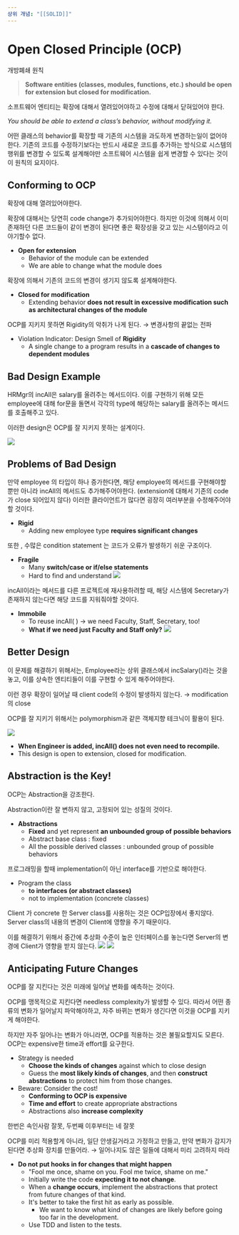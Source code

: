 ```yaml
---
상위 개념: "[[SOLID]]"
---
```

# Open Closed Principle (OCP)

개방폐쇄 원칙

> **Software entities (classes, modules, functions, etc.) should be open for extension but closed for modification.**

소프트웨어 엔티티는 확장에 대해서 열려있어야하고 수정에 대해서 닫혀있어야 한다.

_You should be able to extend a class’s behavior, without modifying it._

어떤 클래스의 behavior를 확장할 때 기존의 시스템을 과도하게 변경하는일이 없어야한다. 기존의 코드를 수정하기보다는 반드시 새로운 코드를 추가하는 방식으로 시스템의 행위를 변경할 수 있도록 설계해야만 소프트웨어 시스템을 쉽게 변경할 수 있다는 것이 이 원칙의 요지이다.

## Conforming to OCP

확장에 대해 열려있어야한다.

확장에 대해서는 당연히 code change가 추가되어야한다. 하지만 이것에 의해서 이미 존재하던 다른 코드들이 같이 변경이 된다면 좋은 확장성을 갖고 있는 시스템이라고 이야기할수 없다.

- **Open for extension**
    - Behavior of the module can be extended
    - We are able to change what the module does

확장에 의해서 기존의 코드의 변경이 생기지 않도록 설계해야한다.

- **Closed for modification**
    - Extending behavior **does not result in excessive modification such as architectural changes of the module**

OCP를 지키지 못하면 Rigidity의 악취가 나게 된다. → 변경사항의 끝없는 전파

- Violation Indicator: Design Smell of **Rigidity**
    - A single change to a program results in a **cascade of changes to dependent modules**

## Bad Design Example

HRMgr의 incAll은 salary를 올려주는 메서드이다. 이를 구현하기 위해 모든 employee에 대해 for문을 돌면서 각각의 type에 해당하는 salary를 올려주는 메서드를 호출해주고 있다.

이러한 design은 OCP를 잘 지키지 못하는 설계이다.

![](https://i.imgur.com/ihT9VNq.png)

## Problems of Bad Design

만약 employee 의 타입이 하나 증가한다면, 해당 employee의 메서드를 구현해야할 뿐만 아니라 incAll의 메서드도 추가해주어야한다. (extension에 대해서 기존의 code가 close 되어있지 않다) 이러한 클라이언트가 많다면 굉장히 여러부분을 수정해주어야 할 것이다.

- **Rigid**
    - Adding new employee type **requires significant changes**

또한 , 수많은 condition statement 는 코드가 오류가 발생하기 쉬운 구조이다.

- **Fragile**
    - Many **switch/case or if/else statements**
    - Hard to find and understand
![](https://i.imgur.com/8e2hYqA.png)

incAll이라는 메서드를 다른 프로젝트에 재사용하려할 때, 해당 시스템에 Secretary가 존재하지 않는다면 해당 코드를 지워줘야할 것이다.

- **Immobile**
    - To reuse incAll( ) → we need Faculty, Staff, Secretary, too!
    - **What if we need just Faculty and Staff only?**
![](https://i.imgur.com/RCwy19k.png)

## Better Design

이 문제를 해결하기 위해서는, Employee라는 상위 클래스에서 incSalary()라는 것을 놓고, 이를 상속한 엔티티들이 이를 구현할 수 있게 해주어야한다.

이런 경우 확장이 일어날 때 client code의 수정이 발생하지 않는다. → modification의 close

OCP를 잘 지키기 위해서는 polymorphism과 같은 객체지향 테크닉이 활용이 된다.

![](https://i.imgur.com/gVGCgFj.png)

- **When Engineer is added, incAll() does not even need to recompile.**
- This design is open to extension, closed for modification.

## Abstraction is the Key!

OCP는 Abstraction을 강조한다.

Abstraction이란 잘 변하지 않고, 고정되어 있는 성질의 것이다.

- **Abstractions**
    - **Fixed** and yet represent **an unbounded group of** **possible behaviors**
    - Abstract base class : fixed
    - All the possible derived classes : unbounded group of possible behaviors

프로그래밍을 할때 implementation이 아닌 interface를 기반으로 해야한다.

- Program the class
    - **to interfaces (or abstract classes)**
    - not to implementation (concrete classes)

Client 가 concrete 한 Server class를 사용하는 것은 OCP입장에서 좋지않다. Server class의 내용의 변경이 Client에 영향을 주기 때문이다.

이를 해결하기 위해서 중간에 추상화 수준이 높은 인터페이스를 놓는다면 Server의 변경에 Client가 영향을 받지 않는다.
![](https://i.imgur.com/ZA2yLxO.png)
![](https://i.imgur.com/dFPw2Km.png)

## Anticipating Future Changes

OCP를 잘 지킨다는 것은 미래에 일어날 변화를 예측하는 것이다.

OCP를 맹목적으로 지킨다면 needless complexity가 발생할 수 있다. 따라서 어떤 종류의 변화가 일어날지 파악해야하고, 자주 바뀌는 변화가 생긴다면 이것을 OCP를 지키게 해야한다.

하지만 자주 일어나는 변화가 아니라면, OCP를 적용하는 것은 불필요할지도 모른다. OCP는 expensive한 time과 effort를 요구한다.

- Strategy is needed
    - **Choose the kinds of changes** against which to close design
    - Guess the **most likely kinds of changes**, and then **construct abstractions** to protect him from those changes.
- Beware: Consider the cost!
    - **Conforming to OCP is expensive**
    - **Time and effort** to create appropriate abstractions
    - Abstractions also **increase complexity**

한번은 속인사람 잘못, 두번째 이후부터는 네 잘못

OCP를 미리 적용할게 아니라, 일단 안생길거라고 가정하고 만들고, 만약 변화가 감지가 된다면 추상화 장치를 만들어라. → 일어나지도 않은 일들에 대해서 미리 고려하지 마라

- **Do not put hooks in for changes that might happen**
    - "Fool me once, shame on you. Fool me twice, shame on me."
    - Initially write the code **expecting it to not change**.
    - When a **change occurs**, implement the abstractions that protect from future changes of that kind.
    - It's better to take the first hit as early as possible.
        - We want to know what kind of changes are likely before going too far in the development.
    - Use TDD and listen to the tests.
